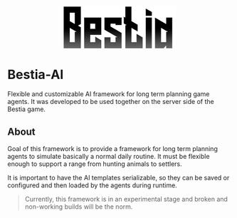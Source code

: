 <p align="center">
  <img width="50%" src="img/logo.png">
</p>

# Bestia-AI

Flexible and customizable AI framework for long term planning game agents. 
It was developed to be used together on the server side of the Bestia game.

## About

Goal of this framework is to provide a framework for long term planning agents to simulate basically 
a normal daily routine. It must be flexible enough to support a range from hunting animals to settlers.

It is important to have the AI templates serializable, so they can be saved or configured and then 
loaded by the agents during runtime.

> Currently, this framework is in an experimental stage and broken and non-working builds will be the norm.